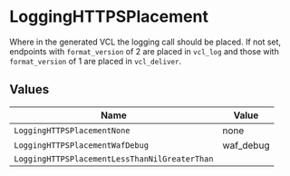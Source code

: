 # LoggingHTTPSPlacement

Where in the generated VCL the logging call should be placed. If not set, endpoints with `format_version` of 2 are placed in `vcl_log` and those with `format_version` of 1 are placed in `vcl_deliver`.



## Values

| Name                                          | Value                                         |
| --------------------------------------------- | --------------------------------------------- |
| `LoggingHTTPSPlacementNone`                   | none                                          |
| `LoggingHTTPSPlacementWafDebug`               | waf_debug                                     |
| `LoggingHTTPSPlacementLessThanNilGreaterThan` | <nil>                                         |